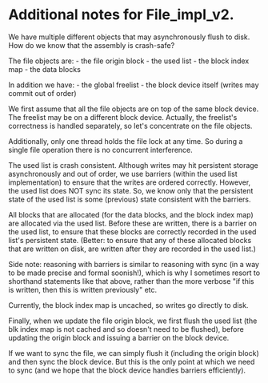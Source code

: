 # Additional notes for File_impl_v2.

We have multiple different objects that may asynchronously flush
to disk. How do we know that the assembly is crash-safe?

The file objects are:
    - the file origin block
    - the used list
    - the block index map
    - the data blocks
    
    
In addition we have:
    - the global freelist
    - the block device itself (writes may commit out of order)
    
We first assume that all the file objects are on top of the same block
device. The freelist may be on a different block device. Actually, the
freelist's correctness is handled separately, so let's concentrate on
the file objects.

Additionally, only one thread holds the file lock at any time. So
during a single file operation there is no concurrent interference.

The used list is crash consistent. Although writes may hit persistent
storage asynchronously and out of order, we use barriers (within the
used list implementation) to ensure that the writes are ordered
correctly. However, the used list does NOT sync its state. So, we know
only that the persistent state of the used list is some (previous)
state consistent with the barriers.

All blocks that are allocated (for the data blocks, and the block
index map) are allocated via the used list. Before these are written,
there is a barrier on the used list, to ensure that these blocks are
correctly recorded in the used list's persistent state. (Better: to
ensure that any of these allocated blocks that are written on disk,
are written after they are recorded in the used list.)

Side note: reasoning with barriers is similar to reasoning with sync
(in a way to be made precise and formal soonish!), which is why I
sometimes resort to shorthand statements like that above, rather than
the more verbose "if this is written, then this is written previously"
etc.

Currently, the block index map is uncached, so writes go directly to
disk.

Finally, when we update the file origin block, we first flush the used
list (the blk index map is not cached and so doesn't need to be
flushed), before updating the origin block and issuing a barrier on
the block device.

If we want to sync the file, we can simply flush it (including the
origin block) and then sync the block device. But this is the only
point at which we need to sync (and we hope that the block device
handles barriers efficiently).
    
    
